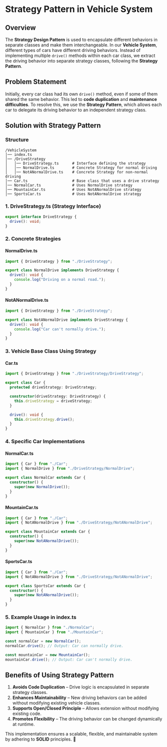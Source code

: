 # Strategy Pattern in Vehicle System

## Overview
The **Strategy Design Pattern** is used to encapsulate different behaviors in separate classes and make them interchangeable. In our **Vehicle System**, different types of cars have different driving behaviors. Instead of implementing multiple `drive()` methods within each car class, we extract the driving behavior into separate strategy classes, following the **Strategy Pattern**.

## Problem Statement
Initially, every car class had its own `drive()` method, even if some of them shared the same behavior. This led to **code duplication** and **maintenance difficulties**. To resolve this, we use the **Strategy Pattern**, which allows each car to delegate its driving behavior to an independent strategy class.

## Solution with Strategy Pattern
### **Structure**
```
/VehicleSystem
│── index.ts
│── /DriveStrategy
│   │── DriveStrategy.ts      # Interface defining the strategy
│   │── NormalDrive.ts        # Concrete Strategy for normal driving
│   │── NotANormalDrive.ts    # Concrete Strategy for non-normal driving
│── Car.ts                    # Base class that uses a drive strategy
│── NormalCar.ts              # Uses NormalDrive strategy
│── MountainCar.ts            # Uses NotANormalDrive strategy
│── SportsCar.ts              # Uses NotANormalDrive strategy
```

### **1. DriveStrategy.ts (Strategy Interface)**
```typescript
export interface DriveStrategy {
  drive(): void;
}
```

### **2. Concrete Strategies**
#### **NormalDrive.ts**
```typescript
import { DriveStrategy } from "./DriveStrategy";

export class NormalDrive implements DriveStrategy {
  drive(): void {
    console.log("Driving on a normal road.");
  }
}
```
#### **NotANormalDrive.ts**
```typescript
import { DriveStrategy } from "./DriveStrategy";

export class NotANormalDrive implements DriveStrategy {
  drive(): void {
    console.log("Car can't normally drive.");
  }
}
```

### **3. Vehicle Base Class Using Strategy**
#### **Car.ts**
```typescript
import { DriveStrategy } from "./DriveStrategy/DriveStrategy";

export class Car {
  protected driveStrategy: DriveStrategy;

  constructor(driveStrategy: DriveStrategy) {
    this.driveStrategy = driveStrategy;
  }

  drive(): void {
    this.driveStrategy.drive();
  }
}
```

### **4. Specific Car Implementations**
#### **NormalCar.ts**
```typescript
import { Car } from "./Car";
import { NormalDrive } from "./DriveStrategy/NormalDrive";

export class NormalCar extends Car {
  constructor() {
    super(new NormalDrive());
  }
}
```

#### **MountainCar.ts**
```typescript
import { Car } from "./Car";
import { NotANormalDrive } from "./DriveStrategy/NotANormalDrive";

export class MountainCar extends Car {
  constructor() {
    super(new NotANormalDrive());
  }
}
```

#### **SportsCar.ts**
```typescript
import { Car } from "./Car";
import { NotANormalDrive } from "./DriveStrategy/NotANormalDrive";

export class SportsCar extends Car {
  constructor() {
    super(new NotANormalDrive());
  }
}
```

### **5. Example Usage in index.ts**
```typescript
import { NormalCar } from "./NormalCar";
import { MountainCar } from "./MountainCar";

const normalCar = new NormalCar();
normalCar.drive(); // Output: Car can normally drive.

const mountainCar = new MountainCar();
mountainCar.drive(); // Output: Car can't normally drive.
```

## **Benefits of Using Strategy Pattern**
1. **Avoids Code Duplication** – Drive logic is encapsulated in separate strategy classes.
2. **Enhances Maintainability** – New driving behaviors can be added without modifying existing vehicle classes.
3. **Supports Open/Closed Principle** – Allows extension without modifying existing code.
4. **Promotes Flexibility** – The driving behavior can be changed dynamically at runtime.

This implementation ensures a scalable, flexible, and maintainable system by adhering to **SOLID** principles. 🚀